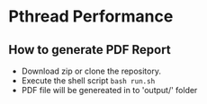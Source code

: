 # Pthread Performance

## How to generate PDF Report

- Download zip or clone the repository.
- Execute the shell script `bash run.sh`
- PDF file will be genereated in to 'output/' folder
